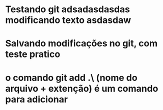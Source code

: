 # Testando git adsadasdasdas modificando texto asdasdaw 

# Salvando modificações no git, com teste pratico

# o comando git add .\ (nome do arquivo + extenção) é um comando para adicionar 